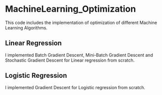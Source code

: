# MachineLearning_Optimization

This code includes the implementation of optimization of different Machine Learning Algorithms.

## Linear Regression
I implemented Batch Gradient Descent, Mini-Batch Gradient Descent and Stochastic Gradient Descent for Linear regression from scratch. 

## Logistic Regression
I implemented Gradient Descent for Logistic regression from scratch.  




